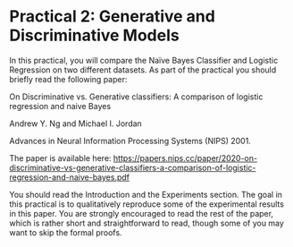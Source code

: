 # Practical 2: Generative and Discriminative Models

In this practical, you will compare the Naïve Bayes Classifier and Logistic Regression on two different datasets. As part of the practical you should briefly read the following paper:

On Discriminative vs. Generative classifiers: A comparison of logistic regression and naive Bayes

Andrew Y. Ng and Michael I. Jordan

Advances in Neural Information Processing Systems (NIPS) 2001.

The paper is available here: https://papers.nips.cc/paper/2020-on-discriminative-vs-generative-classifiers-a-comparison-of-logistic-regression-and-naive-bayes.pdf

You should read the Introduction and the Experiments section. The goal in this practical is to qualitatively reproduce some of the experimental results in this paper. You are strongly encouraged to read the rest of the paper, which is rather short and straightforward to read, though some of you may want to skip the formal proofs.
